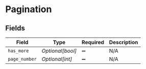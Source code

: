 # Pagination


## Fields

| Field              | Type               | Required           | Description        |
| ------------------ | ------------------ | ------------------ | ------------------ |
| `has_more`         | *Optional[bool]*   | :heavy_minus_sign: | N/A                |
| `page_number`      | *Optional[int]*    | :heavy_minus_sign: | N/A                |
